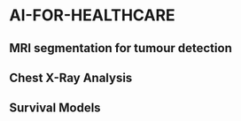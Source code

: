 # AI-FOR-HEALTHCARE

## MRI segmentation for tumour detection

## Chest X-Ray Analysis 

## Survival Models
